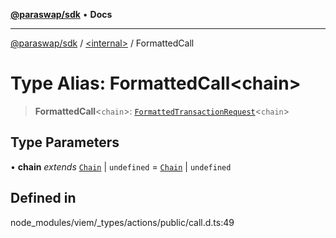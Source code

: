 [**@paraswap/sdk**](../../README.md) • **Docs**

***

[@paraswap/sdk](../../globals.md) / [\<internal\>](../README.md) / FormattedCall

# Type Alias: FormattedCall\<chain\>

> **FormattedCall**\<`chain`\>: [`FormattedTransactionRequest`](FormattedTransactionRequest.md)\<`chain`\>

## Type Parameters

• **chain** *extends* [`Chain`](Chain.md) \| `undefined` = [`Chain`](Chain.md) \| `undefined`

## Defined in

node\_modules/viem/\_types/actions/public/call.d.ts:49
